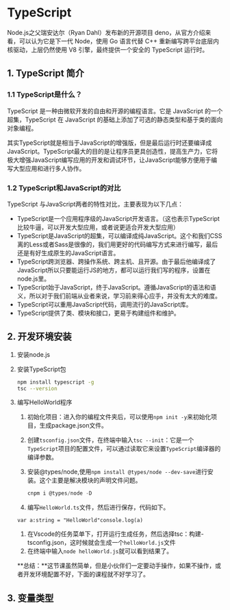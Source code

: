 # TypeScript

Node.js之父瑞安达尔（Ryan Dahl）发布新的开源项目 deno，从官方介绍来看，可以认为它是下一代 Node，使用 Go 语言代替 C++ 重新编写跨平台底层内核驱动，上层仍然使用 V8 引擎，最终提供一个安全的 TypeScript 运行时。

## 1. TypeScript 简介

###  1.1 TypeScript是什么？

TypeScript 是一种由微软开发的自由和开源的编程语言。它是 JavaScript 的一个超集，TypeScript 在 JavaScript 的基础上添加了可选的静态类型和基于类的面向对象编程。

其实TypeScript就是相当于JavaScript的增强版，但是最后运行时还要编译成JavaScript。TypeScript最大的目的是让程序员更具创造性，提高生产力，它将极大增强JavaScript编写应用的开发和调试环节，让JavaScript能够方便用于编写大型应用和进行多人协作。

### 1.2 TypeScript和JavaScript的对比

TypeScript 与JavaScript两者的特性对比，主要表现为以下几点：

- TypeScript是一个应用程序级的JavaScript开发语言。（这也表示TypeScript比较牛逼，可以开发大型应用，或者说更适合开发大型应用）
- TypeScript是JavaScript的超集，可以编译成纯JavaScript。这个和我们CSS离的Less或者Sass是很像的，我们用更好的代码编写方式来进行编写，最后还是有好生成原生的JavaScript语言。
- TypeScript跨浏览器、跨操作系统、跨主机、且开源。由于最后他编译成了JavaScript所以只要能运行JS的地方，都可以运行我们写的程序，设置在node.js里。
- TypeScript始于JavaScript，终于JavaScript。遵循JavaScript的语法和语义，所以对于我们前端从业者来说，学习前来得心应手，并没有太大的难度。
- TypeScript可以重用JavaScript代码，调用流行的JavaScript库。
- TypeScript提供了类、模块和接口，更易于构建组件和维护。

## 2. 开发环境安装

1. 安装node.js

2. 安装TypeScript包

   ```bash
   npm install typescript -g
   tsc --version
   ```

3. 编写HelloWorld程序

   1. 初始化项目：进入你的编程文件夹后，可以使用`npm init -y`来初始化项目，生成package.json文件。

   2. 创建`tsconfig.json`文件，在终端中输入`tsc --init`：它是一个`TypeScript`项目的配置文件，可以通过读取它来设置`TypeScript`编译器的编译参数。

   3. 安装@types/node,使用`npm install @types/node --dev-save`进行安装。这个主要是解决模块的声明文件问题。

      ```js
      cnpm i @types/node -D
      ```

   4. 编写`HelloWorld.ts`文件，然后进行保存，代码如下。

   ```livecodeserver
   var a:string = "HelloWorld"console.log(a)
   ```

   1. 在Vscode的任务菜单下，打开运行生成任务，然后选择tsc：构建-tsconfig.json，这时候就会生成一个`helloWorld.js`文件
   2. 在终端中输入`node helloWorld.js`就可以看到结果了。

   **总结：**这节课虽然简单，但是小伙伴们一定要动手操作，如果不操作，或者开发环境配置不好，下面的课程就不好学习了。

## 3. 变量类型


